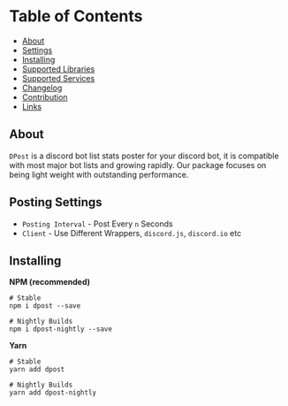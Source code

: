 # Table of Contents

- [About](#about)
- [Settings](#posting-settings)
- [Installing](#installing)
- [Supported Libraries](#supported-libraries)
- [Supported Services](#supported-services)
- [Changelog](#changelog)
- [Contribution](#contribution)
- [Links](#links)


## About

`DPost` is a discord bot list stats poster for your discord bot,
it is compatible with most major bot lists and growing rapidly.
Our package focuses on being light weight with outstanding performance.

## Posting Settings

* `Posting Interval` - Post Every `n` Seconds
* `Client` - Use Different Wrappers, `discord.js`, `discord.io` etc

## Installing

**NPM (recommended)**
```
# Stable
npm i dpost --save

# Nightly Builds
npm i dpost-nightly --save
```

**Yarn**
```
# Stable
yarn add dpost

# Nightly Builds
yarn add dpost-nightly
```
